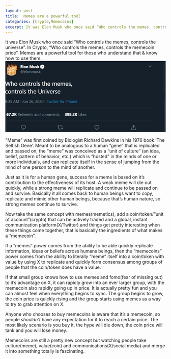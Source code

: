 ```yaml
---
layout: post
title:  Memes are a powerful tool
categories: [Crypto,Memecoins]
excerpt: It was Elon Musk who once said “Who controls the memes, controls the universe”. In crypto it's “Who controls the memes, controls the memecoin price”. Memes are a powerful tool for those who understand that & know how to use them.
---
```


 It was Elon Musk who once said “Who controls the memes, controls the universe”. In Crypto, “Who controls the memes, controls the memecoin price”. Memes are a powerful tool for those who understand that & know how to use them.
 ![Elon Tweet](/images/elon.png)

"Meme” was first coined by Biologist Richard Dawkins in his 1976 book ‘The Selfish Gene’. Meant to be analogous to a human “gene” that is replicated and passed on, the “meme” was conceived as a “unit of culture” (an idea, belief, pattern of behavior, etc.) which is “hosted” in the minds of one or more individuals, and can replicate itself in the sense of jumping from the mind of one person to the mind of another.

Just as it is for a human gene, success for a meme is based on it’s contribution to the effectiveness of its host. A weak meme will die out quickly, while a strong meme will replicate and continue to be passed on and survive. Basically it all comes back to human beings want to copy, replicate and mimic other human beings, because that’s human nature, so strong memes continue to survive.

Now take the same concept with memes(memetics), add a coin/token/“unit of account”(crypto) that can be actively traded and a global, instant communication platform(X/Twitter) and things get pretty interesting when these things come together, that is basically the ingredients of what makes a “memecoin”.

If a “memes” power comes from the ability to be able quickly replicate information, ideas or beliefs across humans beings, then the “memecoins” power comes from the ability to literally “meme” itself into a coin/token with value by using X to replicate and quickly form consensus among groups of people that the coin/token does have a value.

If that small group knows how to use memes and fomo(fear of missing out) to it’s advantage on X, it can rapidly grow into an ever larger group, with the memecoin also rapidly going up in price. It is actually pretty fun and you can almost feel when everything begins to sync. The group begins to grow, the coin price is quickly rising and the group starts using memes as a way to try to grab attention on X.

Anyone who chooses to buy memecoins is aware that it’s a memecoin, so people *shouldn't* have any expectation for it to reach a certain price. The most likely scenario is you buy it, the hype will die down, the coin price will tank and you will lose money.

Memecoins are still a pretty new concept but watching people take culture(meme), value(coin) and communications(X/social media) and merge it into something totally is fascinating.

